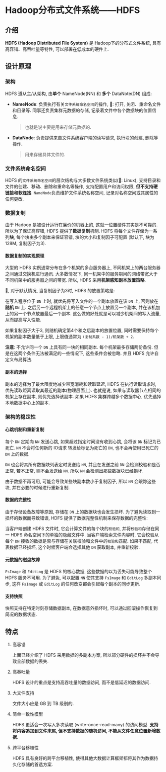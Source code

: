 # Hadoop分布式文件系统——HDFS


<!--more-->

## 介绍

**HDFS (Hadoop Distributed File System)** 是 Hadoop下的分布式文件系统, 具有高容错、高吞吐量等特性, 可以部署在低成本的硬件上. 



## 设计原理

### 架构

HDFS 遵从主/从架构, 由**单个** NameNode(NN) 和 **多个** DataNote(DN) 组成:

* **NameNode**: 负责执行有关`文件系统命名空间`的操作, 🌰: 打开, 关闭、重命名文件和目录等. 同事还负责集群元数据的存储, 记录着文件中各个数据块的位置信息. 

  > 也就是说主要是用来存储元数据的. 

* **DataNode**: 负责提供来自文件系统客户端的读写请求, 执行块的创建, 删除等操作. 

  > 用来存储具体文件的. 



### 文件系统命名空间

HDFS 的`文件系统命名空间`的层次结构与大多数文件系统类似(🌰: Linux), 支持目录和文件的创建、移动、删除和重命名等操作, 支持配置用户和访问权限, **但不支持硬链接和软连接**. `NameNode`负责维护文件系统名称空间, 记录对名称空间或其属性的任何更改. 

 

### 数据复制

由于 Hadoop 是被设计运行在廉价的机器上的, 这就一位置硬件其实是不可靠的. 所以为了保证高容错, HDFS 提供了**数据复制**机制. HDFS 将每个文件存储为一系列**块**, 每个块由多个副本来保证容错, 块的大小和复制因子可配置 (默认下, 块为128M, 复制因子为3). 



#### 数据复制的实现原理

大型的 HDFS 实例通常分布在多个机架的多台服务器上, 不同机架上的两台服务器之间通过交换机进行通讯. 大多数情况下, 同一机架中的服务期间的网络带宽大于不同机架中的服务器之间的带宽. 所以, HDFS 采用**机架感知副本放置策略**. 



🌰, 对于默认情况, 当复制因子为3时, HDFS 的放置策略是:

在写入程序位于 `DN` 上时, 就优先将写入文件的一个副本放置在该 `DN` 上, 否则放在**随机** `DN` 上. 之后另一个远程机架上的任意一个节点上放置另一个副本, 并在该机加上的另一个节点放置最后一个副本. 这么做的好处就是可以减少机架间的写入流量, 从而提高写入性能. 



如果复制因子大于3, 则随机确定第4个和之后副本的放置位置, 同时需要保持每个机架的副本数量低于上限, 上限值通常为 `(复制系数 - 1)/机架数 + 2`. 

**注意**: 不允许同一个 `DN` 上具有同一块的相同副本. 每个机架最多存储两份备份. 但是在这两个条件无法被满足的一些情况下, 这些条件会被忽略. 并且 HDFS 允许自定义布局算法. 



#### 副本的选择

副本的选择为了最大限度地减少带宽消耗和读取延迟, HDFS 在执行读取请求时, 优先读取距离读取其最近的副本(物理层面上). 也就是说, 如果与读取器节点相同的机架上存在副本, 则优先选择该副本. 如果 HDFS 集群跨越多个数据中心, 优先选择本地数据中心上的副本. 



### 架构的稳定性

#### 心跳机制和重新复制

每个 `DN` 定期向 `NN` 发送心跳, 如果超过指定时间没有收到心跳, 会将该 `DN` 标记为已死亡. `NN` 不会将任何新的 IO请求 转发给标记为死亡的 `DN`, 也不会再使用已死亡的 `DN` 上的数据. 



`DN` 也会将其所有数据块列表定时发送给 `NN`, 并且在发送之前 `DN` 会检测校验和是否正常, 若不正常, 则不会发送给 `NN`. 所以 `NN` 会检测出那些数据块已经损坏. 



由于数据不再可用, 可能会导致某些块副本数小于复制因子, 所以 `NN` 会跟踪这些块, 并在必要的时候进行重新复制. 



#### 数据的完整性

由于存储设备故障等原因, 存储在 `DN` 上的数据块也会发生损坏. 为了避免读取到一损坏的数据而导致错误, HDFS 提供了数据完整性机制来保存数据的完整性:

当客户端创建 HDFS 文件时,  它会计算文件的每个块的`校验和`, 并将`校验和`存储在同一 HDFS 命名空间下的单独的隐藏文件中. 当客户端检索文件内容时, 它会校验从每个 `DN` 接收的数据是否与存储在关联校验和文件中的`校验和`匹配. 如果不匹配, 代表数据已经损坏, 这个时候客户端会选择其他 `DN` 获取副本, 并重新校验. 



#### 元数据的磁盘故障

`FsImage` 和 `EditLog` 是 HDFS 的核心数据, 这些数据的以为丢失可能导致整个 HDFS 服务不可用. 为了避免, 可以配置 `NN` 使其支持 `FsImage` 和 `EditLog` 多副本同步, 这样 `FsImage` 或 `EditLog` 的任何改变都会引起每个副本的同步更新. 



#### 支持快照

快照支持在特定时刻存储数据副本, 在数据意外损坏时, 可以通过回滚操作恢复到简况的数据状态. 



## 特点

1. 高容错

   上面已经介绍了 HDFS 采用数据的多副本方案, 所以部分硬件的损坏并不会导致全部数据的丢失. 

2. 高吞吐量

   HDFS 设计的重点是支持高吞吐量的数据访问, 而不是低延迟的数据访问. 

3. 大文件支持

   文件大小应是 GB 到 TB 级别的. 

4. 简单一致性模型

   HDFS 更适合一次写入多次读取 (write-once-read-many) 的访问模型. **支持将内容追加到文件末尾, 但不支持数据的随机访问, 不能从文件任意位置新增数据**.

5. 跨平台移植性

   HDFS 具有良好的跨平台移植性, 使得其他大数据计算框架都将其作为数据持久化存储的首选方案. 
